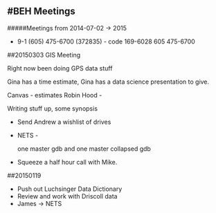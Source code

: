 #BEH Meetings
-----#####Meetings from 2014-07-02 -> 2015* 9-1 (605) 475-6700 (372835) - code 169-6028
605 475-6700

##20150303 GIS Meeting


Right now been doing GPS data stuff

Gina has a time estimate, Gina has a data science presentation to give. 

Canvas - estimates
Robin Hood - 

Writing stuff up, some synopsis

* Send Andrew a wishlist of drives

* NETS - 

	one master gdb
	and one master collapsed gdb
	
* Squeeze a half hour call with Mike. 



##20150119

* Push out Luchsinger Data Dictionary
* Review and work with Driscoll data
* James -> NETS


